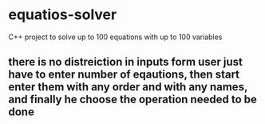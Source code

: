 # equatios-solver
C++ project to solve up to 100 equations with up to 100 variables 

<h2>there is no distreiction in inputs form user just have to enter number of eqautions,
then start enter them with any order and with any names, and finally he choose the operation needed to be done</h2> 


